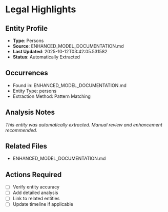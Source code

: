 # Legal Highlights

## Entity Profile
- **Type**: Persons
- **Source**: ENHANCED_MODEL_DOCUMENTATION.md
- **Last Updated**: 2025-10-12T03:42:05.531582
- **Status**: Automatically Extracted

## Occurrences
- Found in: ENHANCED_MODEL_DOCUMENTATION.md
- Entity Type: persons
- Extraction Method: Pattern Matching

## Analysis Notes
*This entity was automatically extracted. Manual review and enhancement recommended.*

## Related Files
- ENHANCED_MODEL_DOCUMENTATION.md

## Actions Required
- [ ] Verify entity accuracy
- [ ] Add detailed analysis
- [ ] Link to related entities
- [ ] Update timeline if applicable

